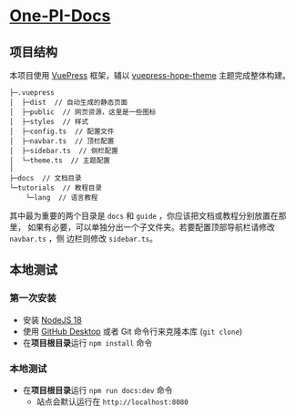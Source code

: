 # [One-PI-Docs]()

## 项目结构

本项目使用 [VuePress](https://vuepress.vuejs.org/zh/) 框架，辅以
[vuepress-hope-theme](https://theme-hope.vuejs.press/zh/) 主题完成整体构建。

```tree
├─.vuepress
│  ├─dist  // 自动生成的静态页面
│  ├─public  // 网页资源，这里是一些图标
│  ├─styles  // 样式
│  ├─config.ts  // 配置文件
│  ├─navbar.ts  // 顶栏配置
│  ├─sidebar.ts  // 侧栏配置
│  └─theme.ts  // 主题配置
│
├─docs  // 文档目录
└─tutorials  // 教程目录
    └─lang  // 语言教程
```

其中最为重要的两个目录是 `docs` 和 `guide` ，你应该把文档或教程分别放置在那里，
如果有必要，可以单独分出一个子文件夹。若要配置顶部导航栏请修改 `navbar.ts` ，侧
边栏则修改 `sidebar.ts`。

## 本地测试

### 第一次安装

- 安装 [NodeJS 18](https://nodejs.org/en/download/)
- 使用 [GitHub Desktop](https://desktop.github.com/) 或者 Git 命令行来克隆本库 (`git clone`)
- 在**项目根目录**运行 `npm install` 命令

### 本地测试

- 在**项目根目录**运行 `npm run docs:dev` 命令
  - 站点会默认运行在 `http://localhost:8080` 
